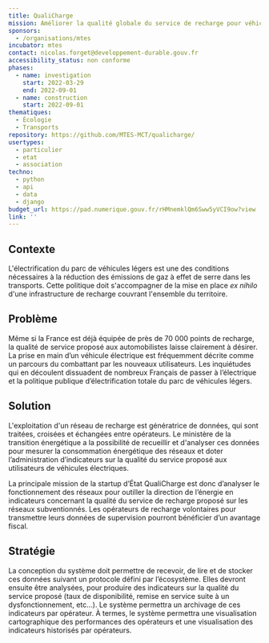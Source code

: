 ```yaml
---
title: QualiCharge
mission: Améliorer la qualité globale du service de recharge pour véhicules électriques en analysant les données de supervision
sponsors:
  - /organisations/mtes
incubator: mtes
contact: nicolas.forget@developpement-durable.gouv.fr
accessibility_status: non conforme
phases:
  - name: investigation
    start: 2022-03-29
    end: 2022-09-01
  - name: construction
    start: 2022-09-01
thematiques:
  - Écologie
  - Transports
repository: https://github.com/MTES-MCT/qualicharge/
usertypes:
  - particulier
  - etat
  - association
techno:
  - python
  - api
  - data
  - django
budget_url: https://pad.numerique.gouv.fr/rHMnemklQm6Sww5yVCI9ow?view
link: ''
---
```

## Contexte

L'électrification du parc de véhicules légers est une des conditions nécessaires à la réduction des émissions de gaz à effet de serre dans les transports. Cette politique doit s'accompagner de la mise en place *ex nihilo* d'une infrastructure de recharge couvrant l'ensemble du territoire.

## Problème

Même si la France est déjà équipée de près de 70 000 points de recharge, la qualité de service proposé aux automobilistes laisse clairement à désirer. La prise en main d’un véhicule électrique est fréquemment décrite comme un parcours du combattant par les nouveaux utilisateurs. Les inquiétudes qui en découlent dissuadent de nombreux Français de passer à l’électrique et la politique publique d’électrification totale du parc de véhicules légers.

## Solution

L'exploitation d'un réseau de recharge est génératrice de données, qui sont traitées, croisées et échangées entre opérateurs. Le ministère de la transition énergétique a la possibilité de recueillir et d'analyser ces données pour mesurer la consommation énergétique des réseaux et doter l’administration d’indicateurs sur la qualité du service proposé aux utilisateurs de véhicules électriques.

La principale mission de la startup d’État QualiCharge est donc d’analyser le fonctionnement des réseaux pour outiller la direction de l’énergie en indicateurs concernant la qualité du service de recharge proposé sur les réseaux subventionnés. Les opérateurs de recharge volontaires pour transmettre leurs données de supervision pourront bénéficier d’un avantage fiscal.

## Stratégie

La conception du système doit permettre de recevoir, de lire et de stocker ces données suivant un protocole défini par l’écosystème. Elles devront ensuite être analysées, pour produire des indicateurs sur la qualité du service proposé (taux de disponibilité, remise en service suite à un dysfonctionnement, etc…). Le système permettra un archivage de ces indicateurs par opérateur. À termes, le système permettra une visualisation cartographique des performances des opérateurs et une visualisation des indicateurs historisés par opérateurs.